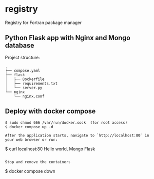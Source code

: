 # registry
Registry for Fortran package manager

## Python Flask app with Nginx and  Mongo database

Project structure:
```
.
├── compose.yaml
├── flask
│   ├── Dockerfile
│   ├── requirements.txt
│   └── server.py
└── nginx
    └── nginx.conf

```

## Deploy with docker compose

```
$ sudo chmod 666 /var/run/docker.sock  (for root access)
$ docker compose up -d

After the application starts, navigate to `http://localhost:80` in your web browser or run:

```
$ curl localhost:80
Hello world, Mongo Flask
```

Stop and remove the containers
```
$ docker compose down
```
